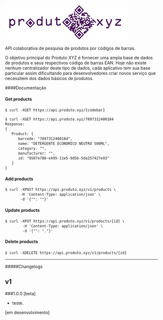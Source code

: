 ![ProdutoXYZ](https://github.com/produtoxyz/api/blob/master/produto-xyz.png)


API colaborativa de pesquisa de produtos por códigos de barras.

O objetivo principal do Produto XYZ é fornecer uma ampla base de dados de produtos e seus respectivos código de barras EAN. Hoje não existe nenhum centralizador deste tipo de dados, cada aplicativo tem sua base particular assim dificultando para desenvolvedores criar novos serviço que necessitem dos dados básicos de produtos.

####Documentação

#### Get products
`$ curl -XGET https://api.produto.xyz/{codebar}`

```
$ curl -XGET https://api.produto.xyz/7897312400184
Response:
{
   Product: {
      barcode: "7897312400184",
      name: "DETERGENTE ECONOMICO NEUTRO 500ML",
      category: "",
      manufacturer: "",
      id: "9587e780-e495-11e5-9d5b-5da257427e93"
   }
}
```



#### Add products
```
$ curl -XPOST https://api.produto.xyz/v1/products \
       -H 'Content-Type: application/json' \
       -d '{"": ""}'
```
#### Update products
```
$ curl -XPUT https://api.produto.xyz/v1/products/{id} \
        -H 'Content-Type: application/json' \
        -d '{"": "."}'
```

#### Delete products
`$ curl -XDELETE https://api.produto.xyz/v1/products/{id}`


-----------------
#####Changelogs

## v1 

###1.0.0 [beta]
  * teste.


[em desenvolvimento]

